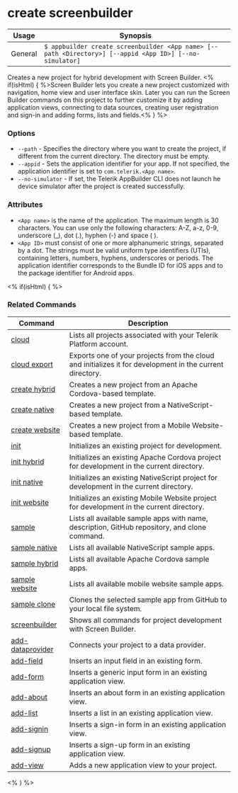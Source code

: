 create screenbuilder
==========

Usage | Synopsis
------|-------
General | `$ appbuilder create screenbuilder <App name> [--path <Directory>] [--appid <App ID>] [--no-simulator]`

Creates a new project for hybrid development with Screen Builder. <% if(isHtml) { %>Screen Builder lets you create a new project customized with navigation, home view and user interface skin. Later you can run the Screen Builder commands on this project to further customize it by adding application views, connecting to data sources, creating user registration and sign-in and adding forms, lists and fields.<% } %> 

### Options
* `--path` - Specifies the directory where you want to create the project, if different from the current directory. The directory must be empty.
* `--appid` - Sets the application identifier for your app. If not specified, the application identifier is set to `com.telerik.<App name>`. 
* `--no-simulator` - If set, the Telerik AppBuilder CLI does not launch he device simulator after the project is created successfully. 

### Attributes
* `<App name>` is the name of the application. The maximum length is 30 characters. You can use only the following characters: A-Z, a-z, 0-9, underscore (_), dot (.), hyphen (-) and space ( ).
* `<App ID>` must consist of one or more alphanumeric strings, separated by a dot. The strings must be valid uniform type identifiers (UTIs), containing letters, numbers, hyphens, underscores or periods. The application identifier corresponds to the Bundle ID for iOS apps and to the package identifier for Android apps. 

<% if(isHtml) { %> 
### Related Commands

Command | Description
----------|----------
[cloud](cloud.html) | Lists all projects associated with your Telerik Platform account.
[cloud export](cloud-export.html) | Exports one of your projects from the cloud and initializes it for development in the current directory.
[create hybrid](create-hybrid.html) | Creates a new project from an Apache Cordova-based template.
[create native](create-native.html) | Creates a new project from a NativeScript-based template.
[create website](create-website.html) | Creates a new project from a Mobile Website-based template.
[init](init.html) | Initializes an existing project for development.
[init hybrid](init-hybrid.html) | Initializes an existing Apache Cordova project for development in the current directory.
[init native](init-native.html) | Initializes an existing NativeScript project for development in the current directory.
[init website](init-website.html) | Initializes an existing Mobile Website project for development in the current directory.
[sample](sample.html) | Lists all available sample apps with name, description, GitHub repository, and clone command.
[sample native](sample-native.html) | Lists all available NativeScript sample apps.
[sample hybrid](sample-hybrid.html) | Lists all available Apache Cordova sample apps.
[sample website](sample-website.html) | Lists all available mobile website sample apps.
[sample clone](sample-clone.html) | Clones the selected sample app from GitHub to your local file system.
[screenbuilder](../../screenbuilder/screenbuilder.html) | Shows all commands for project development with Screen Builder.
[add-dataprovider](add-dataprovider.html) | Connects your project to a data provider.
[add-field](add-field.html) | Inserts an input field in an existing form.
[add-form](add-form.html) | Inserts a generic input form in an existing application view.
[add-about](add-about.html) | Inserts an about form in an existing application view.
[add-list](add-list.html) | Inserts a list in an existing application view.
[add-signin](add-signin.html) | Inserts a sign-in form in an existing application view.
[add-signup](add-signup.html) | Inserts a sign-up form in an existing application view.
[add-view](add-view.html) | Adds a new application view to your project.
<% } %>